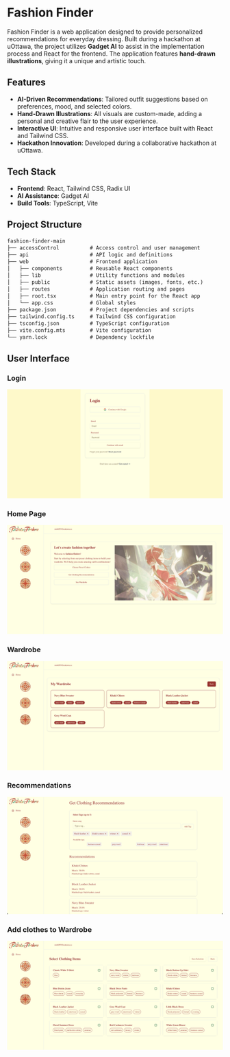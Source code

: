 # Fashion Finder

Fashion Finder is a web application designed to provide personalized recommendations for everyday dressing. 
Built during a hackathon at uOttawa, the project utilizes **Gadget AI** to assist in the implementation process 
and React for the frontend. The application features **hand-drawn illustrations**, giving it a unique and artistic touch.

## Features

- **AI-Driven Recommendations**: Tailored outfit suggestions based on preferences, mood, and selected colors.
- **Hand-Drawn Illustrations**: All visuals are custom-made, adding a personal and creative flair to the user experience.
- **Interactive UI**: Intuitive and responsive user interface built with React and Tailwind CSS.
- **Hackathon Innovation**: Developed during a collaborative hackathon at uOttawa.

## Tech Stack

- **Frontend**: React, Tailwind CSS, Radix UI
- **AI Assistance**: Gadget AI
- **Build Tools**: TypeScript, Vite

## Project Structure

```plaintext
fashion-finder-main
├── accessControl          # Access control and user management
├── api                    # API logic and definitions
├── web                    # Frontend application
│   ├── components         # Reusable React components
│   ├── lib                # Utility functions and modules
│   ├── public             # Static assets (images, fonts, etc.)
│   ├── routes             # Application routing and pages
│   ├── root.tsx           # Main entry point for the React app
│   └── app.css            # Global styles
├── package.json           # Project dependencies and scripts
├── tailwind.config.ts     # Tailwind CSS configuration
├── tsconfig.json          # TypeScript configuration
├── vite.config.mts        # Vite configuration
└── yarn.lock              # Dependency lockfile
```

## User Interface
### Login
![Login](/screenshots/Login.png)
### Home Page
![HomePage](/screenshots/HomePage.png)
### Wardrobe
![Wardrobe](/screenshots/Wardrobe.png)
### Recommendations
![Recommendations](/screenshots/GetRecommendation.png)
### Add clothes to Wardrobe
![AddClothes](/screenshots/SelectClothes.png)

